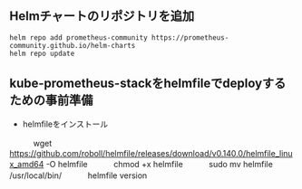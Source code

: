 ##  Helmチャートのリポジトリを追加<br>

    helm repo add prometheus-community https://prometheus-community.github.io/helm-charts
    helm repo update
    
##  kube-prometheus-stackをhelmfileでdeployするための事前準備<br>
+   helmfileをインストール

　　　wget https://github.com/roboll/helmfile/releases/download/v0.140.0/helmfile_linux_amd64 -O helmfile
　　　chmod +x helmfile
　　　sudo mv helmfile /usr/local/bin/
　　　helmfile version
